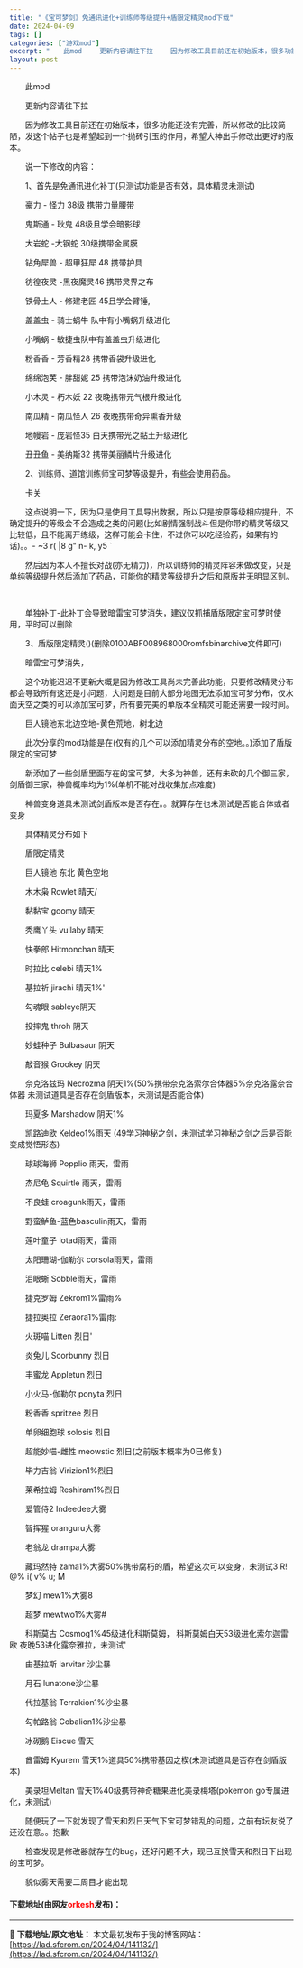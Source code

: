 ```yaml
---
title: "《宝可梦剑》免通讯进化+训练师等级提升+盾限定精灵mod下载"
date: 2024-04-09
tags: []
categories: ["游戏mod"]
excerpt: "　　此mod 　　更新内容请往下拉 　　因为修改工具目前还在初始版本，很多功能还没有完善，所以修改的比较简陋，发这个帖子也是希望起到一个抛砖引玉的作用，希望大神出手修改出更好的版本。 　　说一下修改的内容： 　　1、首先是免通讯进化补丁(只测试功能是否有效，具体精灵未测试) 　　豪力 - 怪力 38&hellip;"
layout: post
---
```


 <p>　　此mod</p> <p>　　更新内容请往下拉</p> <p>　　因为修改工具目前还在初始版本，很多功能还没有完善，所以修改的比较简陋，发这个帖子也是希望起到一个抛砖引玉的作用，希望大神出手修改出更好的版本。</p> <p>　　说一下修改的内容：</p> <p>　　1、首先是免通讯进化补丁(只测试功能是否有效，具体精灵未测试)</p> <p>　　豪力 - 怪力 38级 携带力量腰带</p> <p>　　鬼斯通 - 耿鬼 48级且学会暗影球</p> <p>　　大岩蛇 -大钢蛇 30级携带金属膜</p> <p>　　钻角犀兽 - 超甲狂犀 48 携带护具</p> <p>　　彷徨夜灵 -黑夜魔灵46 携带灵界之布</p> <p>　　铁骨土人 - 修建老匠 45且学会臂锤,&nbsp;</p> <p>　　盖盖虫 - 骑士蜗牛 队中有小嘴蜗升级进化</p> <p>　　小嘴蜗 - 敏捷虫队中有盖盖虫升级进化</p> <p>　　粉香香 - 芳香精28 携带香袋升级进化</p> <p>　　绵绵泡芙 - 胖甜妮 25 携带泡沫奶油升级进化</p> <p>　　小木灵 - 朽木妖 22 夜晚携带元气根升级进化</p> <p>　　南瓜精 - 南瓜怪人 26 夜晚携带奇异熏香升级</p> <p>　　地幔岩 - 庞岩怪35 白天携带光之黏土升级进化</p> <p>　　丑丑鱼 - 美纳斯32 携带美丽鳞片升级进化</p> <p>　　2、训练师、道馆训练师宝可梦等级提升，有些会使用药品。</p> <p>　　卡关</p> <p>　　这点说明一下，因为只是使用工具导出数据，所以只是按原等级相应提升，不确定提升的等级会不会造成之类的问题(比如剧情强制战斗但是你带的精灵等级又比较低，且不能离开练级，这样可能会卡住，不过你可以吃经验药，如果有的话)。。- ~3 r( |8 g&quot; n- k, y5 `</p> <p>　　然后因为本人不擅长对战(亦无精力)，所以训练师的精灵阵容未做改变，只是单纯等级提升然后添加了药品，可能你的精灵等级提升之后和原版并无明显区别。</p> <p>&nbsp;</p> <p>　　单独补丁-此补丁会导致暗雷宝可梦消失，建议仅抓捕盾版限定宝可梦时使用，平时可以删除</p> <p>　　3、盾版限定精灵()(删除0100ABF008968000romfsbinarchive文件即可)</p> <p>　　暗雷宝可梦消失，</p> <p>　　这个功能迟迟不更新大概是因为修改工具尚未完善此功能，只要修改精灵分布都会导致所有这还是小问题，大问题是目前大部分地图无法添加宝可梦分布，仅水面天空之类的可以添加宝可梦，所有要完美的单版本全精灵可能还需要一段时间。</p> <p>　　巨人镜池东北边空地-黄色荒地，树北边</p> <p>　　此次分享的mod功能是在(仅有的几个可以添加精灵分布的空地。。)添加了盾版限定的宝可梦</p> <p>　　新添加了一些剑盾里面存在的宝可梦，大多为神兽，还有未砍的几个御三家，剑盾御三家，神兽概率均为1%(单机不能对战收集加点难度)</p> <p>　　神兽变身道具未测试剑盾版本是否存在。。就算存在也未测试是否能合体或者变身</p> <p>　　具体精灵分布如下</p> <p>　　盾限定精灵</p> <p>　　巨人镜池 东北 黄色空地</p> <p>　　木木枭 Rowlet 晴天/</p> <p>　　黏黏宝 goomy 晴天</p> <p>　　秃鹰丫头 vullaby 晴天</p> <p>　　快拳郎 Hitmonchan 晴天</p> <p>　　时拉比 celebi 晴天1%</p> <p>　　基拉祈 jirachi 晴天1%&#39;</p> <p>　　勾魂眼 sableye阴天</p> <p>　　投摔鬼 throh 阴天</p> <p>　　妙蛙种子 Bulbasaur 阴天</p> <p>　　敲音猴 Grookey 阴天</p> <p>　　奈克洛兹玛 Necrozma 阴天1%(50%携带奈克洛索尔合体器5%奈克洛露奈合体器 未测试道具是否存在剑盾版本，未测试是否能合体)</p> <p>　　玛夏多 Marshadow 阴天1%</p> <p>　　凯路迪欧 Keldeo1%雨天 (49学习神秘之剑，未测试学习神秘之剑之后是否能变成觉悟形态)</p> <p>　　球球海狮 Popplio 雨天，雷雨</p> <p>　　杰尼龟 Squirtle 雨天，雷雨</p> <p>　　不良蛙 croagunk雨天，雷雨</p> <p>　　野蛮鲈鱼-蓝色basculin雨天，雷雨</p> <p>　　莲叶童子 lotad雨天，雷雨</p> <p>　　太阳珊瑚-伽勒尔 corsola雨天，雷雨</p> <p>　　泪眼蜥 Sobble雨天，雷雨</p> <p>　　捷克罗姆 Zekrom1%雷雨%</p> <p>　　捷拉奥拉 Zeraora1%雷雨:&nbsp;</p> <p>　　火斑喵 Litten 烈日&#39;&nbsp;</p> <p>　　炎兔儿 Scorbunny 烈日</p> <p>　　丰蜜龙 Appletun 烈日</p> <p>　　小火马-伽勒尔 ponyta 烈日</p> <p>　　粉香香 spritzee 烈日</p> <p>　　单卵细胞球 solosis 烈日</p> <p>　　超能妙喵-雌性 meowstic 烈日(之前版本概率为0已修复)</p> <p>　　毕力吉翁 Virizion1%烈日</p> <p>　　莱希拉姆 Reshiram1%烈日</p> <p>　　爱管侍2 Indeedee大雾</p> <p>　　智挥猩 oranguru大雾</p> <p>　　老翁龙 drampa大雾</p> <p>　　藏玛然特 zama1%大雾50%携带腐朽的盾，希望这次可以变身，未测试3 R! @% i( v% u; M</p> <p>　　梦幻 mew1%大雾8&nbsp;</p> <p>　　超梦 mewtwo1%大雾#</p> <p>　　科斯莫古 Cosmog1%45级进化科斯莫姆， 科斯莫姆白天53级进化索尔迦雷欧 夜晚53进化露奈雅拉，未测试&#39;&nbsp;</p> <p>　　由基拉斯 larvitar 沙尘暴</p> <p>　　月石 lunatone沙尘暴</p> <p>　　代拉基翁 Terrakion1%沙尘暴</p> <p>　　勾帕路翁 Cobalion1%沙尘暴</p> <p>　　冰砌鹅 Eiscue 雪天</p> <p>　　酋雷姆 Kyurem 雪天1%道具50%携带基因之楔(未测试道具是否存在剑盾版本)</p> <p>　　美录坦Meltan 雪天1%40级携带神奇糖果进化美录梅塔(pokemon go专属进化，未测试)</p> <p>　　随便玩了一下就发现了雪天和烈日天气下宝可梦错乱的问题，之前有坛友说了还没在意。。抱歉</p> <p>　　检查发现是修改器就存在的bug，还好问题不大，现已互换雪天和烈日下出现的宝可梦。</p> <p>　　貌似雾天需要二周目才能出现</p> <p><h4>下载地址(由网友<font color="red">orkesh</font>发布)：</h4></p> 

---
📖 **下载地址/原文地址：** 本文最初发布于我的博客网站：[https://lad.sfcrom.cn/2024/04/141132/](https://lad.sfcrom.cn/2024/04/141132/)

